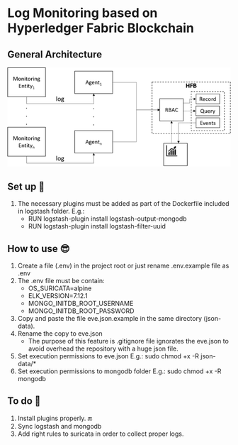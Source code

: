# Log Monitoring based on Hyperledger Fabric Blockchain

## General Architecture
![alt text](https://github.com/sfl0r3nz05/LogMonitoringHFB/blob/main/images/LogMonitoringHFB.png)

## Set up 🙂
1. The necessary plugins must be added as part of the Dockerfile included in logstash folder. E.g.:
    - RUN logstash-plugin install logstash-output-mongodb
    - RUN logstash-plugin install logstash-filter-uuid

## How to use 😎
1. Create a file (.env) in the project root or just rename .env.example file as .env
2. The .env file must be contain:
    - OS_SURICATA=alpine
    - ELK_VERSION=7.12.1
    - MONGO_INITDB_ROOT_USERNAME
    - MONGO_INITDB_ROOT_PASSWORD
3. Copy and paste the file eve.json.example in the same directory (json-data).
4. Rename the copy to eve.json
    - The purpose of this feature is .gitignore file ignorates the eve.json to avoid overhead the repository with a huge json file.
5. Set execution permissions to eve.json E.g.: sudo chmod +x -R json-data/*
6. Set execution permissions to mongodb folder E.g.: sudo chmod +x -R mongodb

## To do 🤔
1. Install plugins properly. 🔚
2. Sync logstash and mongodb
2. Add right rules to suricata in order to collect proper logs.